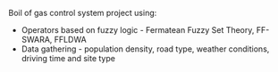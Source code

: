 Boil of gas control system project using:  
- Operators based on fuzzy logic - Fermatean Fuzzy Set Theory, FF-SWARA, FFLDWA  
- Data gathering - population density, road type, weather conditions, driving time and site type  